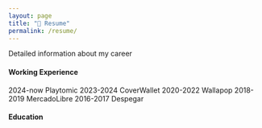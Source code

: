 ```yaml
---
layout: page
title: "📝 Resume"
permalink: /resume/
---
```


Detailed information about my career

#### Working Experience
2024-now Playtomic
2023-2024 CoverWallet
2020-2022 Wallapop
2018-2019 MercadoLibre
2016-2017 Despegar

#### Education